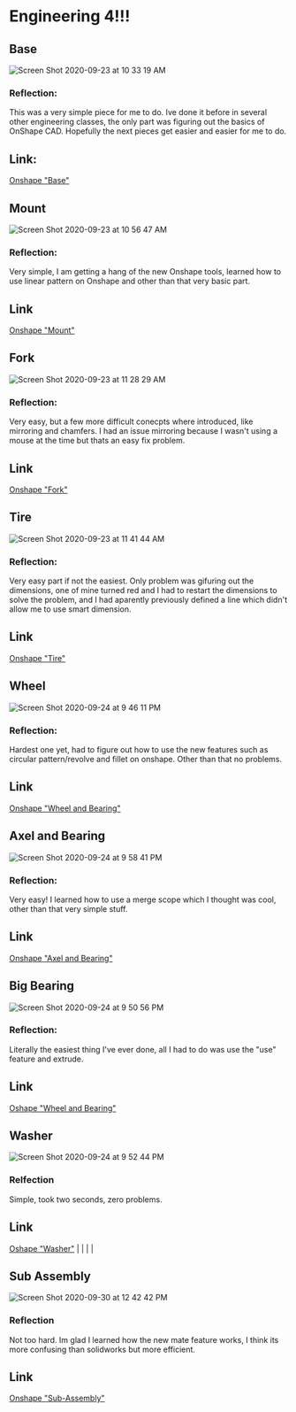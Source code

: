 # Engineering 4!!!

## Base
![Screen Shot 2020-09-23 at 10 33 19 AM](https://user-images.githubusercontent.com/54447117/94028566-eefb1280-fd89-11ea-8633-77556e63be5b.png)
### Reflection: 
This was a very simple piece for me to do. Ive done it before in several other engineering classes, the only part was figuring out the basics of OnShape CAD. Hopefully the next pieces get easier and easier for me to do. 
## Link: 
[Onshape "Base"](https://cvilleschools.onshape.com/documents/09d3efdee8318cc37a1f8ab5/w/d5decb265ca3a97ffa9a8744/e/318692543bd14456ad865737)


## Mount
![Screen Shot 2020-09-23 at 10 56 47 AM](https://user-images.githubusercontent.com/54447117/94030281-a3e1ff00-fd8b-11ea-99f6-fbdcbd56b67b.png)
### Reflection:
Very simple, I am getting a hang of the new Onshape tools, learned how to use linear pattern on Onshape and other than that very basic part.
## Link
[Onshape "Mount"](https://cvilleschools.onshape.com/documents/9889e2e7169161e7f7ceda81/w/bb9cdc6831fca4040694e3a5/e/3d87fab25794aab422a139cb)


## Fork
![Screen Shot 2020-09-23 at 11 28 29 AM](https://user-images.githubusercontent.com/54447117/94034386-f6251f00-fd8f-11ea-8036-e597eedb99b5.png)
### Reflection: 
Very easy, but a few more difficult conecpts where introduced, like mirroring and chamfers. I had an issue mirroring because I wasn't using a mouse at the time but thats an easy fix problem.
## Link
[Onshape "Fork"](https://cvilleschools.onshape.com/documents/2d82c2d2568941822bb77a99/w/87554984acac5bfb0a468095/e/3408b310d3334a8b6263b333)


## Tire
![Screen Shot 2020-09-23 at 11 41 44 AM](https://user-images.githubusercontent.com/54447117/94036203-0f2ecf80-fd92-11ea-8dc1-dc4e1f4dcde6.png)
### Reflection:
Very easy part if not the easiest. Only problem was gifuring out the dimensions, one of mine turned red and I had to restart the dimensions to solve the problem, and I had aparently previously defined a line which didn't allow me to use smart dimension.
## Link
[Onshape "Tire"](https://cvilleschools.onshape.com/documents/895b51b906e2912286b8105f/w/bea4df0faf83d4a2520569c0/e/8760e83f940d42c85af5277d)


## Wheel
![Screen Shot 2020-09-24 at 9 46 11 PM](https://user-images.githubusercontent.com/54447117/94217685-9f633680-feb0-11ea-95ca-64808f5edb2f.png)
### Reflection:
Hardest one yet, had to figure out how to use the new features such as circular pattern/revolve and fillet on onshape. Other than that no problems. 
## Link
[Onshape "Wheel and Bearing"](https://cvilleschools.onshape.com/documents/d0ba8b74ee4a358d852108cb/w/9fccd030e7ed9caebc475e59/e/3a3d9c045e9b5b20c1218612)


## Axel and Bearing
![Screen Shot 2020-09-24 at 9 58 41 PM](https://user-images.githubusercontent.com/54447117/94217905-27e1d700-feb1-11ea-9538-e4aeb4685920.png)
### Reflection:
Very easy! I learned how to use a merge scope which I thought was cool, other than that very simple stuff.
## Link
[Onshape "Axel and Bearing"](https://cvilleschools.onshape.com/documents/20127fe4a38a1193155e7285/w/011e284eb08b746e4b9ba54f/e/80610f470389cecd1caab8ab)


## Big Bearing
![Screen Shot 2020-09-24 at 9 50 56 PM](https://user-images.githubusercontent.com/54447117/94217990-624b7400-feb1-11ea-897d-6ea77a672adf.png)
### Reflection:
Literally the easiest thing I've ever done, all I had to do was use the "use" feature and extrude.
## Link
[Oshape "Wheel and Bearing"](https://cvilleschools.onshape.com/documents/d0ba8b74ee4a358d852108cb/w/9fccd030e7ed9caebc475e59/e/3a3d9c045e9b5b20c1218612)


## Washer
![Screen Shot 2020-09-24 at 9 52 44 PM](https://user-images.githubusercontent.com/54447117/94218159-c40bde00-feb1-11ea-8b9a-7d45f3ecf168.png)
### Relfection
Simple, took two seconds, zero problems.
## Link
[Oshape "Washer"](https://cvilleschools.onshape.com/documents/af707825ad88bce5b600d5a8/w/6b26c14f5fc247e0bdae9395/e/acc8055d748d1aa766cc3297)
|
|
|
|
## Sub Assembly

![Screen Shot 2020-09-30 at 12 42 42 PM](https://user-images.githubusercontent.com/54447117/94714916-c9867f80-031a-11eb-9e83-21b75dc18942.png)
### Reflection
Not too hard. Im glad I learned how the new mate feature works, I think its more confusing than solidworks but more efficient.
## Link
[Onshape "Sub-Assembly"](https://cvilleschools.onshape.com/documents/09393425546de217f8cbeeee/w/39b826fe79dd43c2bd6eaa2d/e/1f5647e9ab87ac03bfc4d0d9)
